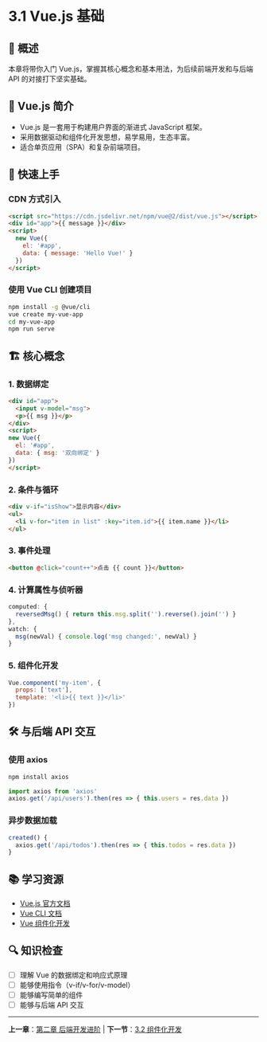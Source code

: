 # 3.1 Vue.js 基础

## 📖 概述

本章将带你入门 Vue.js，掌握其核心概念和基本用法，为后续前端开发和与后端 API 的对接打下坚实基础。

## 🌱 Vue.js 简介

- Vue.js 是一套用于构建用户界面的渐进式 JavaScript 框架。
- 采用数据驱动和组件化开发思想，易学易用，生态丰富。
- 适合单页应用（SPA）和复杂前端项目。

## 🚀 快速上手

### CDN 方式引入
```html
<script src="https://cdn.jsdelivr.net/npm/vue@2/dist/vue.js"></script>
<div id="app">{{ message }}</div>
<script>
  new Vue({
    el: '#app',
    data: { message: 'Hello Vue!' }
  })
</script>
```

### 使用 Vue CLI 创建项目
```bash
npm install -g @vue/cli
vue create my-vue-app
cd my-vue-app
npm run serve
```

## 🏗️ 核心概念

### 1. 数据绑定
```html
<div id="app">
  <input v-model="msg">
  <p>{{ msg }}</p>
</div>
<script>
new Vue({
  el: '#app',
  data: { msg: '双向绑定' }
})
</script>
```

### 2. 条件与循环
```html
<div v-if="isShow">显示内容</div>
<ul>
  <li v-for="item in list" :key="item.id">{{ item.name }}</li>
</ul>
```

### 3. 事件处理
```html
<button @click="count++">点击 {{ count }}</button>
```

### 4. 计算属性与侦听器
```js
computed: {
  reversedMsg() { return this.msg.split('').reverse().join('') }
},
watch: {
  msg(newVal) { console.log('msg changed:', newVal) }
}
```

### 5. 组件化开发
```js
Vue.component('my-item', {
  props: ['text'],
  template: '<li>{{ text }}</li>'
})
```

## 🛠️ 与后端 API 交互

### 使用 axios
```bash
npm install axios
```
```js
import axios from 'axios'
axios.get('/api/users').then(res => { this.users = res.data })
```

### 异步数据加载
```js
created() {
  axios.get('/api/todos').then(res => { this.todos = res.data })
}
```

## 📚 学习资源
- [Vue.js 官方文档](https://cn.vuejs.org/)
- [Vue CLI 文档](https://cli.vuejs.org/zh/)
- [Vue 组件化开发](https://cn.vuejs.org/v2/guide/components.html)

## 🔍 知识检查
- [ ] 理解 Vue 的数据绑定和响应式原理
- [ ] 能够使用指令（v-if/v-for/v-model）
- [ ] 能够编写简单的组件
- [ ] 能够与后端 API 交互

---

**上一章**：[第二章 后端开发进阶](../chapter2/README.md) | **下一节**：[3.2 组件化开发](3.2-components.md) 